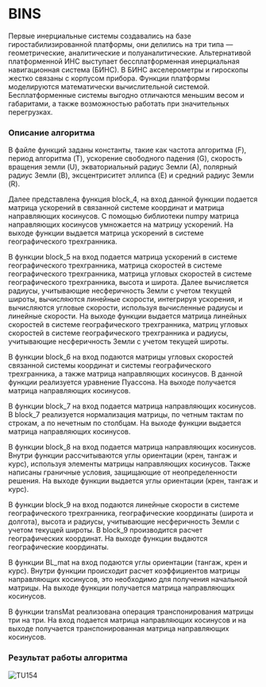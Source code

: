 # BINS
Первые инерциальные системы создавались на базе гиростабилизированной платформы, они делились на три типа — геометрические, аналитические и полуаналитические. Альтернативой платформенной ИНС выступает бессплатформенная инерциальная навигационная система (БИНС). В БИНС акселерометры и гироскопы жестко связаны с корпусом прибора. Функции платформы моделируются математически вычислительной системой. Бесплатформенные системы выгодно отличаются меньшим весом и габаритами, а также возможностью работать при значительных перегрузках.

### Описание алгоритма
В файле функций заданы константы, такие как частота алгоритма (F), период алгоритма (T), ускорение свободного падения (G), скорость вращения земли (U), экваториальный радиус Земли (А), полярный радиус Земли (B), эксцентриситет эллипса (E) и средний радиус Земли (R).<br>

Далее представлена функция block_4, на вход данной функции подается матрица ускорений в связанной системе координат и матрица направляющих косинусов. С помощью библиотеки numpy матрица направляющих косинусов умножается на матрицу ускорений. На выходе функции выдается матрица ускорений в системе географического трехгранника.<br>

В функции block_5 на вход подается матрица ускорений в системе географического трехгранника, матрица скоростей в системе географического трехгранника, матрица угловых скоростей в системе географического трехгранника, высота и широта. Далее вычисляется радиусы, учитывающие несферичность Земли с учетом текущей широты, вычисляются линейные скорости, интегрируя ускорения, и вычисляются угловые скорости, используя вычисленные радиусы и линейные скорости. На выходе функции выдается матрица линейных скоростей в системе географического трехгранника, матриц угловых скоростей в системе географического трехгранника и радиусы, учитывающие несферичность Земли с учетом текущей широты.<br>

В функции block_6 на вход подаются матрицы угловых скоростей связанной системы координат и системы географического трехгранника, а также матрица направляющих косинусов. В данной функции реализуется уравнение Пуассона. На выходе получается матрица направляющих косинусов.<br>

В функции block_7 на вход подается матрица направляющих косинусов. В block_7 реализуется нормализация матрицы, по четным тактам по строкам, а по нечетным по столбцам. На выходе функции выдается матрица направляющих косинусов.<br>

В функции block_8 на вход подается матрица направляющих косинусов. Внутри функции рассчитываются углы ориентации (крен, тангаж и курс), используя элементы матрицы направляющих косинусов. Также написаны граничные условия, защищающие от неопределенности решения. На выходе функции выдается углы ориентации (крен, тангаж и курс).<br>

В функции block_9 на вход подаются линейные скорости в системе географического трехгранника, географические координаты (широта и долгота), высота и радиусы, учитывающие несферичность Земли с учетом текущей широты. В block_9 производится расчет географических координат. На выходе функции выдаются географические координаты.<br>

В функции BL_mat на вход подаются углы ориентации (тангаж, крен и курс). Внутри функции происходит расчет коэффициентов матрицы направляющих косинусов, это необходимо для получения начальной матрицы. На выходе функции получается матрица направляющих косинусов.<br>

В функции transMat реализована операция транспонирования матрицы три на три. На вход подается матрица направляющих косинусов и на выходе получается транспонированная матрица направляющих косинусов.<br>

### Результат работы алгоритма
![TU154](https://github.com/promodern4/BINS/assets/112898505/d19cfa19-b0c9-4214-b101-d10d16618a14)

